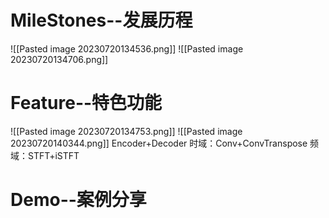 
# MileStones--发展历程
![[Pasted image 20230720134536.png]]
![[Pasted image 20230720134706.png]]

# Feature--特色功能

![[Pasted image 20230720134753.png]]
![[Pasted image 20230720140344.png]]
Encoder+Decoder
时域：Conv+ConvTranspose
频域：STFT+iSTFT

# Demo--案例分享
